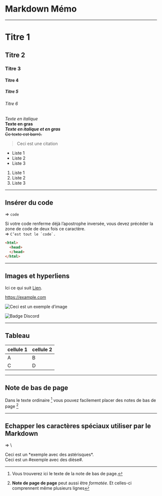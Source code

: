 # Markdown Mémo  
---------------  

#  Titre 1  
## Titre 2  
###  Titre 3  
#### Titre 4  
#####  Titre 5  
###### Titre 6  


*Texte en italique*  
**Texte en gras**   
***Texte en italique et en gras***   
~~Ce texte est barré.~~  
  
>Ceci est une citation

  
- Liste 1
- Liste 2
- Liste 3
  
1. Liste 1
2. Liste 2
3. Liste 3

-----------------

## Insérer du code  
=> `code`


Si votre code renferme déjà l’apostrophe inversée, vous devez précéder la zone de code de deux fois ce caractère.  
=> ``C’est tout le `code`.``


```html
<html>
  <head>
  </head>
</html>
```
------------
## Images et hyperliens

Ici ce qui suit [Lien](https://example.com/ "titre de lien optionnel").

<https://example.com>


![Ceci est un exemple d’image](https://encrypted-tbn0.gstatic.com/images?q=tbn:ANd9GcTWje_gjVcmi-wks5nTRnW_xv5W2l3MVnk7W1QDcZuhNg&s)

![Badge Discord](https://img.shields.io/badge/Discord-7289DA?style=for-the-badge&logo=discord&logoColor=white)

--------------------------
## Tableau  
  
|cellule 1|cellule 2|
|--------|--------|
|    A    |    B    |
|    C    |    D    |

--------------------------
## Note de bas de page

Dans le texte ordinaire [^1] vous pouvez facilement placer des notes de bas de page [^2]
[^1]: Vous trouverez ici le texte de la note de bas de page.
 [^2]: **Note de page de page** peut aussi être *formatée*.
Et celles-ci comprennent même plusieurs lignes

--------------------------
## Echapper les caractères spéciaux utiliser par le Markdown  
=> \  

Ceci est un \*exemple avec des astérisques\*.  
Ceci est un \#exemple avec des dièse\#.
